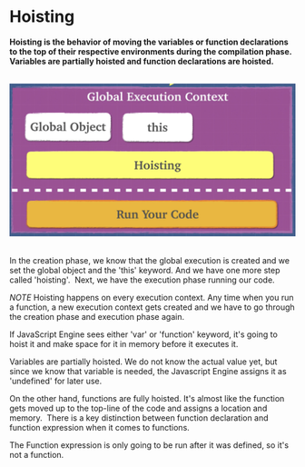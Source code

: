 # Hoisting

**Hoisting is the behavior of moving the variables or function declarations to the top of their respective environments during the compilation phase. Variables are partially hoisted and function declarations are hoisted.**

<br />
<img src="./hoisting.png">
<br/>
<br/>

In the creation phase, we know that the global execution is created and we set the global object and the 'this' keyword. And we have one more step called 'hoisting'. 
Next, we have the execution phase running our code.

_NOTE_ Hoisting happens on every execution context. Any time when you run a function, a new execution context gets created and we have to go through the creation phase and execution phase again.

If JavaScript Engine sees either 'var' or 'function' keyword, it's going to hoist it and make space for it in memory before it executes it.

Variables are partially hoisted. We do not know the actual value yet, but since we know that variable is needed, the Javascript Engine assigns it as 'undefined' for later use.

On the other hand, functions are fully hoisted. It's almost like the function gets moved up to the top-line of the code and assigns a location and memory. 
There is a key distinction between function declaration and function expression when it comes to functions.

The Function expression is only going to be run after it was defined, so it's not a function.
